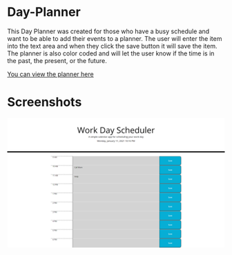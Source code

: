 # Day-Planner

This Day Planner was created for those who have a busy schedule and want to be able to add their events to a planner. The user will enter the item into the text area and when they click the save button it will save the item. The planner is also color coded and will let the user know if the time is in the past, the present, or the future.

[You can view the planner here](https://danacorona.github.io/Day-Planner/)

# Screenshots
![Image of the Day Planner](./images/planner.png)

